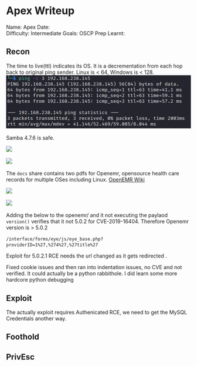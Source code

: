 # Apex Writeup
Name: Apex
Date:  
Difficulty:  Intermediate
Goals:  OSCP Prep
Learnt:

## Recon

The time to live(ttl) indicates its OS. It is a decrementation from each hop back to original ping sender. Linux is < 64, Windows is < 128.
![ping](Screenshots/ping.png)

Samba 4.7.6 is safe.

![](smbmap.png)

![](smbclient.png)

The `docs` share contains two pdfs for Openemr, opensource health care records for multiple OSes including Linux. [OpenEMR Wiki](https://www.open-emr.org/wiki/index.php/OpenEMR_Wiki_Home_Page)

![](nmapreadwriteshareweird.png)

![](openemrversionguess.png)

Adding the below to the openemr/ and it not executing the paylaod `version()` verifies that it not 5.0.2 for CVE-2019-16404. Therefore Openemr version is > 5.0.2
```
/interface/forms/eye/js/eye_base.php?providerID=1%27,%274%27,%27title%27
```

Exploit for 5.0.2.1 RCE needs the url changed as it gets redirected .

Fixed cookie issues and then ran into indentation issues, no CVE and not verified. It could actually be a python rabbithole. I did learn some more hardcore python debugging

## Exploit

The actually exploit requires Authenicated RCE, we need to get the MySQL Credentials  another way.

## Foothold

## PrivEsc

      
